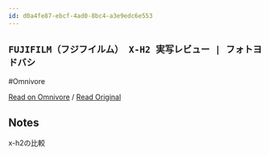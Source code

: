 ```yaml
---
id: d0a4fe87-ebcf-4ad0-8bc4-a3e9edc6e553
---
```


## `FUJIFILM（フジフイルム） X-H2 実写レビュー | フォトヨドバシ`
#Omnivore

[Read on Omnivore](https://omnivore.app/me/https-photo-yodobashi-com-fujifilm-camera-xh-2-191168d2a96) / [Read Original](https://photo.yodobashi.com/fujifilm/camera/xh2/)

## Notes

x-h2の比較

